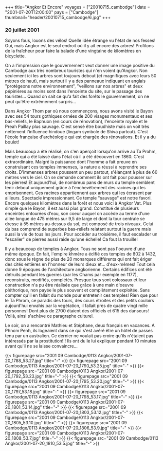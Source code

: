 +++
title="Angkor Et Encore"
voyages = ["20010715_cambodge"]
date = "2001-07-20T12:00:00"
pays = ["Cambodge"]
thumbnail="header/20010715_cambodge/6.jpg"
+++
### 20 juillet 2001

Soyons fous, louons des vélos! Quelle idée étrange vu l'état de nos fesses! 
Oui, mais Angkor est le seul endroit où il y ait encore des arbres! Profitons 
de la fraîcheur pour faire la balade d'une vingtaine de kilomètres en bicyclette. 


On a l'impression que le gouvernement veut donner une image positive du Cambodge 
aux très nombreux touristes qui n'en voient qu'Angkor. Non seulement ici les 
arbres sont toujours debout (et magnifiques avec leurs 50 mètres de haut), mais 
surtout il y a des panneaux indiquant en anglais "protégeons notre environnement", 
"veillons sur nos arbres" et deux pépinières au moins sont dans l'enceinte du 
site, sur le passage des touristes... Quand on sait ce qu'a fait des forêts 
le gouvernement, on ne peut qu'être extrêmement surpris... 

Dans Angkor Thom par où nous commençons, nous avons visité le Bayon avec ses 
54 tours gothiques ornées de 200 visages monumentaux et ses bas-reliefs, le 
Baphuon (en cours de rénovation), l'enceinte royale et le Preah Paillay plus 
sauvage. C'est sensé être boudhiste mais on voit très nettement l'influence 
hindoue (lingam symbole de Shiva partout). C'est l'école française d'archéologie 
qui est chargée des rénovations. Et il y a du boulot! 

Mais beaucoup a été réalisé, on s'en aperçoit lorsqu'on arrive au Ta Prohm, 
temple qui a été laissé dans l'état où il a été découvert en 1860. C'est extraordinaire. 
Malgré la puissance dont l'homme a fait preuve en construisant ces temples immenses, 
la nature a réussi à reprendre ses droits. D'immenses arbres poussent un peu 
partout, s'élançant à plus de 60 mètres vers le ciel. On se demande comment 
ils ont fait pour pousser sur les pierres! Et aujourd'hui, de nombreux pans 
de murs du temple semblent tenir debout uniquement grâce à l'enchevêtrement 
des racines qui les emprisonnent. Ces racines appartiennent aux arbres qui les 
écrasent par ailleurs. Spectacle impressionnant. Ce temple "sauvage" est notre 
favori. Encore quelques kilomètres dans la forêt et nous voici à Angkor Vat. 
Plus simple que le Bayon, il est aussi plus grand. Constitué de plusieurs enceintes 
entourées d'eau, son coeur auquel on accède au terme d'une allée longue de 475 
mètres sur 9,5 de large et dont la tour centrale se dresse à 55 mètres au-dessus 
du sol, est composé de trois niveaux. Celui du bas comprend de superbes bas-reliefs 
relatant surtout la guerre mais aussi la vie de tous les jours. Pour accéder 
au troisième, il faut escalader un "escalier" de pierres aussi raide qu'une 
échelle! Ca fout la trouille! 

Il y a beaucoup de temples à Angkor. Tous ne sont pas l'oeuvre d'une même époque. 
En fait, l'empire khmère a édifié ces temples de 802 à 1432, donc sous le règne 
de plus de 20 monarques différents qui ont fait ériger des cités entières en 
l'honneur de leurs dieux et... d'eux-mêmes! Tout cela donne 9 époques de l'architecture 
angkorienne. Certains édifices ont été détruits pendant les guerres (par les 
Chams par exemple en 1177), reconstruits, modifiés, complétés. Presque tous 
sont colossaux et leur construction n'a pu être réalisée que grâce à une main 
d'oeuvre pléthorique, non payée le plus souvent et complètement exploitée. Sans 
compter qu'il en fallait du monde pour entretenir ces temples! Rien que pour 
le Ta Phrom, ce paradis des tours, des cours étroites et des petits couloirs 
aujourd'hui envahis par la vegétation, il fallait près de quatre vingt mille 
personnes! Dont plus de 2700 étaient des officiels et 615 des danseurs! Voilà, 
ainsi s'achève ce paragraphe culturel. 

Le soir, on a rencontré Mathieu et Stéphane, deux français en vacances. A Phnom 
Penh, ils logeaient dans ce qui s'est avéré être un hôtel de passes tenu par 
un australien. Ce dernier ne voulait pas croire qu'ils n'étaient pas intéressés 
par la prostitution!!! Ils ont du le lui expliquer pendant 10 minutes avant 
qu'il ne se laisse convaincre... 


{{< figurepage src="2001 09 Cambodge/0113 Angkor/2001-07-20_1788_53.27.jpg" title="-"  >}}
{{< figurepage src="2001 09 Cambodge/0113 Angkor/2001-07-20_1790_53.25.jpg" title="-"  >}}
{{< figurepage src="2001 09 Cambodge/0113 Angkor/2001-07-20_1792_53.23.jpg" title="-"  >}}
{{< figurepage src="2001 09 Cambodge/0113 Angkor/2001-07-20_1795_53.20.jpg" title="-"  >}}
{{< figurepage src="2001 09 Cambodge/0113 Angkor/2001-07-20_1797_53.18.jpg" title="-"  >}}
{{< figurepage src="2001 09 Cambodge/0113 Angkor/2001-07-20_1798_53.17.jpg" title="-"  >}}
{{< figurepage src="2001 09 Cambodge/0113 Angkor/2001-07-20_1801_53.14.jpg" title="-"  >}}
{{< figurepage src="2001 09 Cambodge/0113 Angkor/2001-07-20_1803_53.12.jpg" title="-"  >}}
{{< figurepage src="2001 09 Cambodge/0113 Angkor/2001-07-20_1805_53.10.jpg" title="-"  >}}
{{< figurepage src="2001 09 Cambodge/0113 Angkor/2001-07-20_1806_53.9.jpg" title="-"  >}}
{{< figurepage src="2001 09 Cambodge/0113 Angkor/2001-07-20_1808_53.7.jpg" title="-"  >}}
{{< figurepage src="2001 09 Cambodge/0113 Angkor/2001-07-20_1810_53.5.jpg" title="-"  >}}


